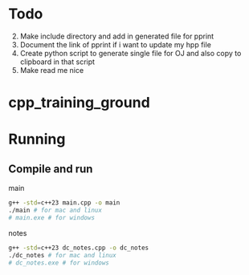 # Todo

2. Make include directory and add in generated file for pprint
3. Document the link of pprint if i want to update my hpp file
4. Create python script to generate single file for OJ and also copy to clipboard in that script
5. Make read me nice
# cpp_training_ground

# Running

## Compile and run

main
```bash
g++ -std=c++23 main.cpp -o main
./main # for mac and linux
# main.exe # for windows
```

notes
```bash
g++ -std=c++23 dc_notes.cpp -o dc_notes
./dc_notes # for mac and linux
# dc_notes.exe # for windows
```
